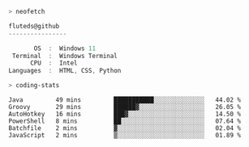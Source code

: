 ```zsh
> neofetch
```

<!--align="left" src="https://github.com/fluteds.png" alt="logo.png" width="200"/>-->

```csharp
fluteds@github
----------------

       OS  :  Windows 11
 Terminal  :  Windows Terminal
      CPU  :  Intel
Languages  :  HTML, CSS, Python
```

```zsh
> coding-stats
```

<!--START_SECTION:waka-->

```text
Java         49 mins         ███████████░░░░░░░░░░░░░░   44.02 %
Groovy       29 mins         ██████▓░░░░░░░░░░░░░░░░░░   26.05 %
AutoHotkey   16 mins         ███▓░░░░░░░░░░░░░░░░░░░░░   14.50 %
PowerShell   8 mins          ██░░░░░░░░░░░░░░░░░░░░░░░   07.64 %
Batchfile    2 mins          ▓░░░░░░░░░░░░░░░░░░░░░░░░   02.04 %
JavaScript   2 mins          ▒░░░░░░░░░░░░░░░░░░░░░░░░   01.89 %
```

<!--END_SECTION:waka-->
